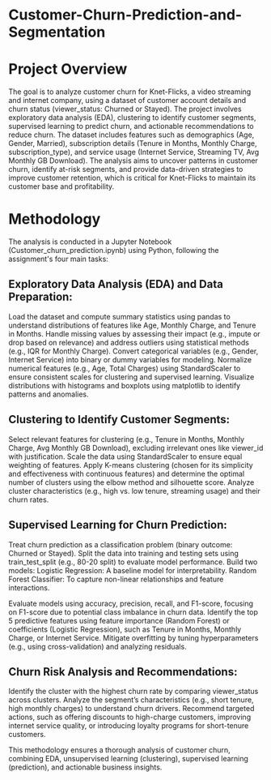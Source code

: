 # Customer-Churn-Prediction-and-Segmentation


# Project Overview

The goal is to analyze customer churn for Knet-Flicks, a video streaming and internet company, using a dataset of customer account details and churn status (viewer_status: Churned or Stayed). The project involves exploratory data analysis (EDA), clustering to identify customer segments, supervised learning to predict churn, and actionable recommendations to reduce churn. The dataset includes features such as demographics (Age, Gender, Married), subscription details (Tenure in Months, Monthly Charge, subscription_type), and service usage (Internet Service, Streaming TV, Avg Monthly GB Download).
The analysis aims to uncover patterns in customer churn, identify at-risk segments, and provide data-driven strategies to improve customer retention, which is critical for Knet-Flicks to maintain its customer base and profitability.
# Methodology
The analysis is conducted in a Jupyter Notebook (Customer_churn_prediction.ipynb) using Python, following the assignment's four main tasks:

## Exploratory Data Analysis (EDA) and Data Preparation:

Load the dataset and compute summary statistics using pandas to understand distributions of features like Age, Monthly Charge, and Tenure in Months.
Handle missing values by assessing their impact (e.g., impute or drop based on relevance) and address outliers using statistical methods (e.g., IQR for Monthly Charge).
Convert categorical variables (e.g., Gender, Internet Service) into binary or dummy variables for modeling.
Normalize numerical features (e.g., Age, Total Charges) using StandardScaler to ensure consistent scales for clustering and supervised learning.
Visualize distributions with histograms and boxplots using matplotlib to identify patterns and anomalies.


## Clustering to Identify Customer Segments:

Select relevant features for clustering (e.g., Tenure in Months, Monthly Charge, Avg Monthly GB Download), excluding irrelevant ones like viewer_id with justification.
Scale the data using StandardScaler to ensure equal weighting of features.
Apply K-means clustering (chosen for its simplicity and effectiveness with continuous features) and determine the optimal number of clusters using the elbow method and silhouette score.
Analyze cluster characteristics (e.g., high vs. low tenure, streaming usage) and their churn rates.


## Supervised Learning for Churn Prediction:

Treat churn prediction as a classification problem (binary outcome: Churned or Stayed).
Split the data into training and testing sets using train_test_split (e.g., 80-20 split) to evaluate model performance.
Build two models:
Logistic Regression: A baseline model for interpretability.
Random Forest Classifier: To capture non-linear relationships and feature interactions.


Evaluate models using accuracy, precision, recall, and F1-score, focusing on F1-score due to potential class imbalance in churn data.
Identify the top 5 predictive features using feature importance (Random Forest) or coefficients (Logistic Regression), such as Tenure in Months, Monthly Charge, or Internet Service.
Mitigate overfitting by tuning hyperparameters (e.g., using cross-validation) and analyzing residuals.


## Churn Risk Analysis and Recommendations:

Identify the cluster with the highest churn rate by comparing viewer_status across clusters.
Analyze the segment’s characteristics (e.g., short tenure, high monthly charges) to understand churn drivers.
Recommend targeted actions, such as offering discounts to high-charge customers, improving internet service quality, or introducing loyalty programs for short-tenure customers.



This methodology ensures a thorough analysis of customer churn, combining EDA, unsupervised learning (clustering), supervised learning (prediction), and actionable business insights.
